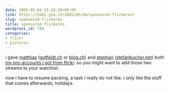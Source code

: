 ```yaml
---
date: 2005-05-04 15:24:38+00:00
link: https://habi.gna.ch/2005/05/04/sponsored-flickeres/
slug: sponsored-flickeres
title: sponsored flickeres.
wordpress_id: 784
categories:
- flickr
- pictures
---
```



i gave [matthias](https://www.flickr.com/photos/matthiasg/) ([gutfeldt.ch](http://www.gutfeldt.ch/matthias/blog/) or  [blog.ch](http://blog.ch/)) and [stephan](https://www.flickr.com/photos/bucher/) ([stefanbucher.net](http://www.stefanbucher.net/)) both [my pro-accounts i got from flickr](https://habi.gna.ch/blog/archives/000578.html). so you might want to add those two streams to your watchlist.
  
now i have to resume packing, a task i really do not like. i only like the stuff that comes afterwards; holidays. 

